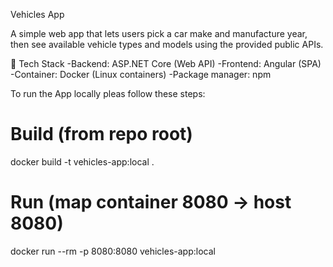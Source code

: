 Vehicles App

A simple web app that lets users pick a car make and manufacture year, then see available vehicle types and models using the provided public APIs.

🧰 Tech Stack
-Backend: ASP.NET Core (Web API)
-Frontend: Angular (SPA)
-Container: Docker (Linux containers)
-Package manager: npm

To run the App locally pleas follow these steps:
# Build (from repo root)
docker build -t vehicles-app:local .

# Run (map container 8080 → host 8080)
docker run --rm -p 8080:8080 vehicles-app:local
